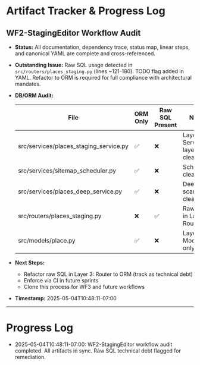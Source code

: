 # Artifact Tracker & Progress Log

## WF2-StagingEditor Workflow Audit

- **Status:** All documentation, dependency trace, status map, linear steps, and canonical YAML are complete and cross-referenced.
- **Outstanding Issue:** Raw SQL usage detected in `src/routers/places_staging.py` (lines ~121-180). TODO flag added in YAML. Refactor to ORM is required for full compliance with architectural mandates.
- **DB/ORM Audit:**

  | File                                   | ORM Only | Raw SQL Present | Notes                          |
  | -------------------------------------- | -------- | --------------- | ------------------------------ |
  | src/services/places_staging_service.py | ✅       | ❌              | Layer 4: Services layer, clean |
  | src/services/sitemap_scheduler.py      | ✅       | ❌              | Scheduler, clean               |
  | src/services/places_deep_service.py    | ✅       | ❌              | Deep scan, clean               |
  | src/routers/places_staging.py          | ❌       | ✅              | Raw SQL in Layer 3: Router     |
  | src/models/place.py                    | ✅       | ❌              | Layer 1: Models only           |

- **Next Steps:**

  - Refactor raw SQL in Layer 3: Router to ORM (track as technical debt)
  - Enforce via CI in future sprints
  - Clone this process for WF3 and future workflows

- **Timestamp:** 2025-05-04T10:48:11-07:00

---

# Progress Log

- 2025-05-04T10:48:11-07:00: WF2-StagingEditor workflow audit completed. All artifacts in sync. Raw SQL technical debt flagged for remediation.
